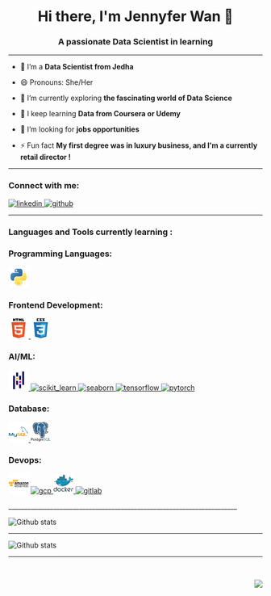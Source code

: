 <h1 align="center">Hi there, I'm Jennyfer Wan 👋</h1>

<h3 align="center">A passionate Data Scientist in learning</h3>

_______________________________________________________________________

- 👯 I’m a **Data Scientist from Jedha**

- 😄 Pronouns: She/Her

- 🔭 I’m currently exploring **the fascinating world of Data Science**

- 🌱 I keep learning **Data from Coursera or Udemy**

- 🤝 I’m looking for **jobs opportunities**

- ⚡ Fun fact **My first degree was in luxury business, and I'm a currently retail director !**

_______________________________________________________________________

<h3 align="left">Connect with me:</h3>
<p align="left">
<a href="https://www.linkedin.com/in/jennyferwan/" target="_blank" rel="noreferrer"> <img src="https://cdn-icons-png.flaticon.com/512/174/174857.png" alt="linkedin" width="40" height="40"/> </a> 
<a href="https://https://github.com/JennyferWAN/" target="_blank" rel="noreferrer"> <img src="https://upload.wikimedia.org/wikipedia/commons/thumb/9/91/Octicons-mark-github.svg/2048px-Octicons-mark-github.svg.png" alt="github" width="40" height="40"/> </a> </p>

_______________________________________________________________________

<h3 align="left">Languages and Tools currently learning :</h3>

<p align="left"> 

<h3 align="left">Programming Languages:</h3>
<a href="https://www.python.org" target="_blank" rel="noreferrer"> <img src="https://raw.githubusercontent.com/devicons/devicon/master/icons/python/python-original.svg" alt="python" width="40" height="40"/> </a> 
  
  
<h3 align="left">Frontend Development:</h3>
<a href="https://www.w3.org/html/" target="_blank" rel="noreferrer"> <img src="https://raw.githubusercontent.com/devicons/devicon/master/icons/html5/html5-original-wordmark.svg" alt="html5" width="40" height="40"/> </a> 
<a href="https://www.w3schools.com/css/" target="_blank" rel="noreferrer"> <img src="https://raw.githubusercontent.com/devicons/devicon/master/icons/css3/css3-original-wordmark.svg" alt="css3" width="40" height="40"/> </a> 
    
    
<h3 align="left">AI/ML:</h3>  
<a href="https://pandas.pydata.org/" target="_blank" rel="noreferrer"> <img src="https://raw.githubusercontent.com/devicons/devicon/2ae2a900d2f041da66e950e4d48052658d850630/icons/pandas/pandas-original.svg" alt="pandas" width="40" height="40"/> </a>
<a href="https://scikit-learn.org/" target="_blank" rel="noreferrer"> <img src="https://upload.wikimedia.org/wikipedia/commons/0/05/Scikit_learn_logo_small.svg" alt="scikit_learn" width="40" height="40"/> </a>
<a href="https://seaborn.pydata.org/" target="_blank" rel="noreferrer"> <img src="https://seaborn.pydata.org/_images/logo-mark-lightbg.svg" alt="seaborn" width="40" height="40"/> </a> 
<a href="https://www.tensorflow.org" target="_blank" rel="noreferrer"> <img src="https://www.vectorlogo.zone/logos/tensorflow/tensorflow-icon.svg" alt="tensorflow" width="40" height="40"/> </a>
<a href="https://pytorch.org/" target="_blank" rel="noreferrer"> <img src="https://www.vectorlogo.zone/logos/pytorch/pytorch-icon.svg" alt="pytorch" width="40" height="40"/> </a> 


<h3 align="left">Database:</h3> 
<a href="https://www.mysql.com/" target="_blank" rel="noreferrer"> <img src="https://raw.githubusercontent.com/devicons/devicon/master/icons/mysql/mysql-original-wordmark.svg" alt="mysql" width="40" height="40"/> </a>
<a href="https://www.postgresql.org" target="_blank" rel="noreferrer"> <img src="https://raw.githubusercontent.com/devicons/devicon/master/icons/postgresql/postgresql-original-wordmark.svg" alt="postgresql" width="40" height="40"/> </a> 


<h3 align="left">Devops:</h3> 
<a href="https://aws.amazon.com" target="_blank" rel="noreferrer"> <img src="https://raw.githubusercontent.com/devicons/devicon/master/icons/amazonwebservices/amazonwebservices-original-wordmark.svg" alt="aws" width="40" height="40"/></a> 
<a href="https://cloud.google.com" target="_blank" rel="noreferrer"> <img src="https://www.vectorlogo.zone/logos/google_cloud/google_cloud-icon.svg" alt="gcp" width="40" height="40"/> </a> 
<a href="https://www.docker.com/" target="_blank" rel="noreferrer"> <img src="https://raw.githubusercontent.com/devicons/devicon/master/icons/docker/docker-original-wordmark.svg" alt="docker" width="40" height="40"/> </a> 
<a href="https://gitlab.com/gitlab-org/gitlab" target="_blank" rel="noreferrer"> <img src="https://about.gitlab.com/images/press/logo/jpg/gitlab-icon-rgb.jpg" alt="gitlab" width="40" height="40"/> </a> 
 </p>
_______________________________________________________________________

![Github stats](https://github-readme-stats.vercel.app/api?username=JennyferWAN)

_______________________________________________________________________

![Github stats](https://github-readme-stats.vercel.app/api/top-langs/?username=JennyferWAN)

_______________________________________________________________________

<br><p align="right">![](https://visitor-badge.laobi.icu/badge?page_id=JennyferWAN.JennyferWAN)<br>

<!---
JennyferWAN/JennyferWAN is a ✨ special ✨ repository because its `README.md` (this file) appears on your GitHub profile.
You can click the Preview link to take a look at your changes.
--->
